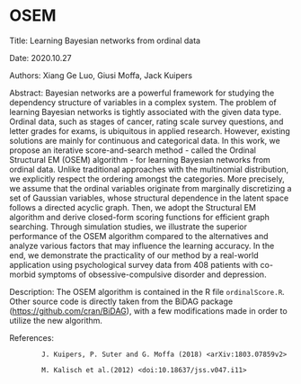 # OSEM
Title: Learning Bayesian networks from ordinal data

Date: 2020.10.27

Authors: Xiang Ge Luo, Giusi Moffa, Jack Kuipers

Abstract: Bayesian networks are a powerful framework for studying the dependency structure of variables in a complex system. The problem of learning Bayesian networks is tightly associated with the given data type. Ordinal data, such as stages of cancer, rating scale survey questions, and letter grades for exams, is ubiquitous in applied research. However, existing solutions are mainly for continuous and categorical data. In this work, we propose an iterative score-and-search method - called the Ordinal Structural EM (OSEM) algorithm - for learning Bayesian networks from ordinal data. Unlike traditional approaches with the multinomial distribution, we explicitly respect the ordering amongst the categories. More precisely, we assume that the ordinal variables originate from marginally discretizing a set of Gaussian variables, whose structural dependence in the latent space follows a directed acyclic graph. Then, we adopt the Structural EM algorithm and derive closed-form scoring functions for efficient graph searching. Through simulation studies, we illustrate the superior performance of the OSEM algorithm compared to the alternatives and analyze various factors that may influence the learning accuracy. In the end, we demonstrate the practicality of our method by a real-world application using psychological survey data from 408 patients with co-morbid symptoms of obsessive-compulsive disorder and depression.

Description: The OSEM algorithm is contained in the R file `ordinalScore.R`. Other source code is directly taken from the BiDAG package (https://github.com/cran/BiDAG), with a few modifications made in order to utilize the new algorithm. 

References: 

            J. Kuipers, P. Suter and G. Moffa (2018) <arXiv:1803.07859v2>

            M. Kalisch et al.(2012) <doi:10.18637/jss.v047.i11>
